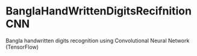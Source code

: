 # BanglaHandWrittenDigitsRecifnitionCNN
Bangla handwritten digits recognition using Convolutional Neural Network (TensorFlow)
